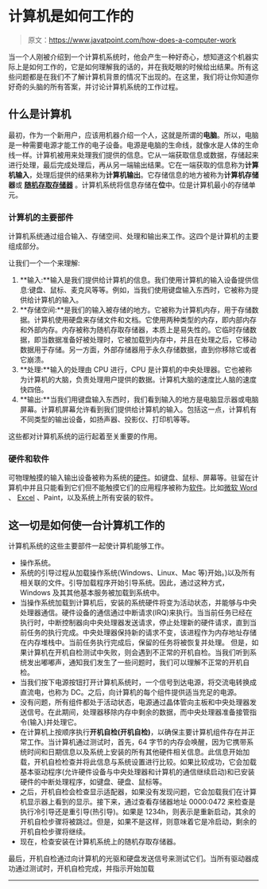 # 计算机是如何工作的

> 原文：<https://www.javatpoint.com/how-does-a-computer-work>

当一个人刚被介绍到一个计算机系统时，他会产生一种好奇心，想知道这个机器实际上是如何工作的，它是如何理解我的话的，并在我眨眼的时候给出结果。所有这些问题都是在我们不了解计算机背景的情况下出现的。在这里，我们将让你知道你好奇的头脑的所有答案，并讨论计算机系统的工作过程。

## 什么是计算机

最初，作为一个新用户，应该用机器介绍一个人，这就是所谓的**电脑**。所以，电脑是一种需要电源才能工作的电子设备。电源是电脑的生命线，就像水是人体的生命线一样。计算机被用来处理我们提供的信息。它从一端获取信息或数据，存储起来进行处理，最后完成处理后，再从另一端输出结果。它在一端获取的信息称为**计算机输入**，处理后提供的结果称为**计算机输出**。它存储信息的地方被称为**计算机存储器**或 **[随机存取存储器](https://www.javatpoint.com/ram-full-form)** 。计算机系统将信息存储在**位**中。位是计算机最小的存储单元。

### 计算机的主要部件

计算机系统通过组合输入、存储空间、处理和输出来工作。这四个是计算机的主要组成部分。

让我们一个一个来理解:

1.  **输入:**输入是我们提供给计算机的信息。我们使用计算机的输入设备提供信息:键盘、鼠标、麦克风等等。例如，当我们使用键盘输入东西时，它被称为提供给计算机的输入。
2.  **存储空间:**是我们的输入被存储的地方。它被称为计算机内存，用于存储数据。计算机使用硬盘来存储文件和文档。它使用两种类型的内存，即内部内存和外部内存。内存被称为随机存取存储器，本质上是易失性的。它临时存储数据，即当数据准备好被处理时，它被加载到内存中，并且在处理之后，它移动数据用于存储。另一方面，外部存储器用于永久存储数据，直到你移除它或者它崩溃。
3.  **处理:**输入的处理由 CPU 进行，CPU 是计算机的中央处理器。它也被称为计算机的大脑，负责处理用户提供的数据。计算机大脑的速度比人脑的速度快四倍。
4.  **输出:**当我们用键盘输入东西时，我们看到输入的地方是电脑显示器或电脑屏幕。计算机屏幕允许看到我们提供给计算机的输入。包括这一点，计算机有不同类型的输出设备，如扬声器、投影仪、打印机等等。

这些都对计算机系统的运行起着至关重要的作用。

### 硬件和软件

可物理触摸的输入输出设备被称为系统的[硬件](https://www.javatpoint.com/hardware)。如键盘、鼠标、屏幕等。驻留在计算机中并且只能看到它们但不能触摸它们的应用程序被称为[软件](https://www.javatpoint.com/software)。比如[微软 Word](https://www.javatpoint.com/ms-word-tutorial) 、 [Excel](https://www.javatpoint.com/excel-tutorial) 、Paint，以及系统上所有安装的软件。

## 这一切是如何使一台计算机工作的

计算机系统的这些主要部件一起使计算机能够工作。

*   操作系统。
*   系统的引导过程从加载操作系统(Windows、Linux、Mac 等)开始。)以及所有相关联的文件。引导加载程序开始引导系统。因此，通过这种方式，Windows 及其其他基本服务被加载到系统中。
*   当操作系统加载到计算机后，安装的系统硬件将变为活动状态，并能够与中央处理器通信。硬件设备的通信通过中断请求(IRQ)来执行。当当前任务已经在执行时，中断控制器向中央处理器发送请求，停止处理新的硬件请求，直到当前任务的执行完成。中央处理器保持新的请求不变，该进程作为内存地址存储在内存堆栈中。当前任务执行完成后，保留的任务将被恢复并处理。
    但是，如果计算机在开机自检测试中失败，则会遇到不正常的开机自检。当我们听到系统发出嘟嘟声，通知我们发生了一些问题时，我们可以理解不正常的开机自检。
*   当我们按下电源按钮打开计算机系统时，一个信号到达电源，将交流电转换成直流电，也称为 DC。之后，向计算机的每个组件提供适当充足的电源。
*   没有问题，所有组件都处于活动状态，电源通过晶体管向主板和中央处理器发送信号。在此期间，处理器移除内存中剩余的数据，而中央处理器准备接管指令(输入)并处理它。
*   在计算机上按顺序执行**开机自检(开机自检)**，以确保主要计算机组件存在并正常工作。当计算机通过测试时，首先，64 字节的内存会唤醒，因为它携带系统时间和日期信息以及系统上安装的所有其他硬件相关信息。此信息开始加载，开机自检检查并将此信息与系统设置进行比较。如果比较成功，它会加载基本驱动程序(允许硬件设备与中央处理器和计算机的通信继续启动)和已安装硬件的中断处理程序，如键盘、硬盘、鼠标等。
*   之后，开机自检会检查显示适配器，如果没有发现问题，它会加载我们在计算机显示器上看到的显示。接下来，通过查看存储器地址 0000:0472 来检查是执行冷引导还是重引导(热引导)。如果是 1234h，则表示是重新启动，其余的开机自检步骤将被跳过。但是，如果不是这样，则意味着它是冷启动，剩余的开机自检步骤将继续。
*   现在，检查安装在计算机系统上的随机存取存储器。

最后，开机自检通过向计算机的光驱和硬盘发送信号来测试它们。当所有驱动器成功通过测试时，开机自检完成，并指示开始加载

* * *